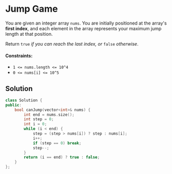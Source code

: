 # Jump Game
You are given an integer array `nums`. You are initially positioned at the array's **first index**, and each element in the array represents your maximum jump length at that position.

Return `true` *if you can reach the last index, or* `false` *otherwise*.

#### Constraints:
- `1 <= nums.length <= 10^4`
- `0 <= nums[i] <= 10^5`

## Solution
```cpp
class Solution {
public:
    bool canJump(vector<int>& nums) {
        int end = nums.size();
        int step = 0;
        int i = 0;
        while (i < end) {
            step = (step > nums[i]) ? step : nums[i];
            i++;
            if (step == 0) break;
            step--;
        }   
        return (i == end) ? true : false;
    }
};
```